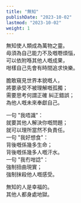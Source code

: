 ```yaml
---
title: "無知"
publishDate: "2023-10-02"
lastmod: "2023-10-02"
weight: 1
---
```


無知使人類成為萬物之靈。<br/>
毋須為自己能力不及嘅嘢煩惱，<br/>
可以依附喺其他人嘅成果，<br/>
咁樣自己先會有時間追求快樂。<br/>

膽敢窺見世界本貌嘅人，<br/>
將要承受不被理解嘅孤獨；<br/>
需要思考何謂正確 糾正錯誤；<br/>
為他人嘅未來奉獻自己。<br/>

一句 "我唔識"：<br/>
就要其他人解決你嘅問題；<br/>
就可以理所當然不負責任。<br/>
一句 "我好想食"：<br/>
背後嘅係幾多生命；<br/>
背後嘅係幾多人嘅汗水。<br/>
一句 "我冇咁諗"：<br/>
強制扭曲現實；<br/>
強制抹殺他人嘅感受。<br/>

無知的人是幸福的。<br/>
其他人都身處地獄。<br/>
